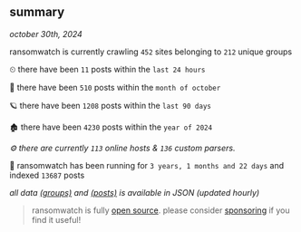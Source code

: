 
## summary
_october 30th, 2024_

ransomwatch is currently crawling `452` sites belonging to `212` unique groups

⏲ there have been `11` posts within the `last 24 hours`

🦈 there have been `510` posts within the `month of october`

🪐 there have been `1208` posts within the `last 90 days`

🏚 there have been `4230` posts within the `year of 2024`

_⚙️ there are currently `113` online hosts & `136` custom parsers._

🦕 ransomwatch has been running for `3 years, 1 months and 22 days` and indexed `13687` posts

_all data  [(groups)](http://ransomwhat.telemetry.ltd/groups) and [(posts)](http://ransomwhat.telemetry.ltd/posts) is available in JSON (updated hourly)_

> ransomwatch is fully [open source](https://github.com/joshhighet/ransomwatch#ransomwatch--). please consider [sponsoring](https://github.com/sponsors/joshhighet) if you find it useful!
